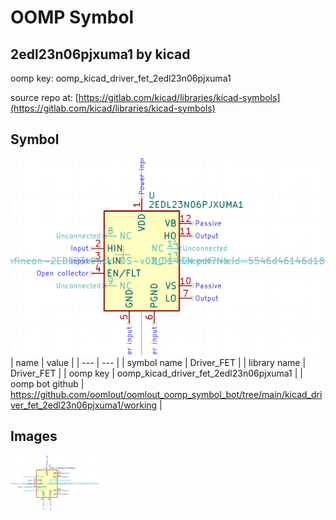 # OOMP Symbol  
## 2edl23n06pjxuma1  by kicad  
  
oomp key: oomp_kicad_driver_fet_2edl23n06pjxuma1  
  
source repo at: [https://gitlab.com/kicad/libraries/kicad-symbols](https://gitlab.com/kicad/libraries/kicad-symbols)  
## Symbol  
  
[![working.png](working_600.png)](working.png)  
| name | value | 
| --- | --- | 
| symbol name | Driver_FET | 
| library name | Driver_FET | 
| oomp key | oomp_kicad_driver_fet_2edl23n06pjxuma1 | 
| oomp bot github | https://github.com/oomlout/oomlout_oomp_symbol_bot/tree/main/kicad_driver_fet_2edl23n06pjxuma1/working | 
## Images  
  
[![working.png](working_140.png)](working.png)  
